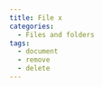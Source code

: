 ```yaml
---
title: File x
categories:
  - Files and folders
tags:
  - document
  - remove
  - delete
---
```

